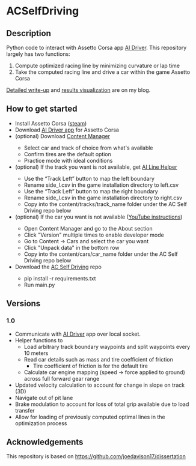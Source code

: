 # ACSelfDriving
## Description
Python code to interact with Assetto Corsa app [AI Driver](https://github.com/jesung/aidriver). This repository largely has two functions: 
1. Compute optimized racing line by minimizing curvature or lap time
2. Take the computed racing line and drive a car within the game Assetto Corsa

[Detailed write-up](https://jesungpark.com/projects/sdrc1.html) and [results visualization](https://jesungpark.com/projects/sdrc2.html) are on my blog.

## How to get started
<ul>
					<li>Install Assetto Corsa (<a href="https://store.steampowered.com/app/244210/Assetto_Corsa/" target="_blank">steam</a>)</li>
					<li>Download <a href="https://github.com/jesung/aidriver" target="_blank">AI Driver app</a> for Assetto Corsa</li>
					<li>(optional) Download <a href="https://assettocorsa.club/content-manager.html" target="_blank">Content Manager</a></li>
						<ul>
							<li>Select car and track of choice from what's available</li>
							<li>Confirm tires are the default option</li>
							<li>Practice mode with ideal conditions</li>
						</ul>
					<li>(optional) If the track you want is not available, get <a href="https://www.racedepartment.com/downloads/ai-line-helper.16016/" target="_blank">AI Line Helper</a></li>
						<ul>
							<li>Use the “Track Left” button to map the left boundary</li>
							<li>Rename side_l.csv in the game installation directory to left.csv</li>
							<li>Use the “Track Left” button to map the right boundary</li>
							<li>Rename side_l.csv in the game installation directory to right.csv</li>
							<li>Copy into the content/tracks/track_name folder under the AC Self Driving repo below</li>
						</ul>
					<li>(optional) If the car you want is not available (<a href="https://www.youtube.com/watch?v=H-Fji4-boME&ab_channel=UnleashedDrivers" target="_blank">YouTube instructions</a>)</li>
						<ul>
							<li>Open Content Manager and go to the About section</li>
							<li>Click "Version" multiple times to enable developer mode</li>
							<li>Go to Content -> Cars and select the car you want</li>
							<li>Click "Unpack data" in the bottom row</li>
							<li>Copy into the content/cars/car_name folder under the AC Self Driving repo below</li>
						</ul>
					<li>Download the <a href="https://github.com/jesung/ACSelfDriving" target="_blank">AC Self Driving</a> repo</li>
						<ul>
						<li>pip install -r requirements.txt</li>
						<li>Run main.py</li>
						</ul>
				</ul>

## Versions
### 1.0
* Communicate with [AI Driver](https://github.com/jesung/aidriver) app over local socket.
* Helper functions to
  * Load arbitrary track boundary waypoints and split waypoints every 10 meters
  * Read car details such as mass and tire coefficient of friction
    * Tire coefficient of friction is for the default tire
  * Calculate car engine mapping (speed -> force applied to ground) across full forward gear range
* Updated velocity calculation to account for change in slope on track (3D)
* Navigate out of pit lane
* Brake modulation to account for loss of total grip available due to load transfer
* Allow for loading of previously computed optimal lines in the optimization process

## Acknowledgements
This repository is based on https://github.com/joedavison17/dissertation
